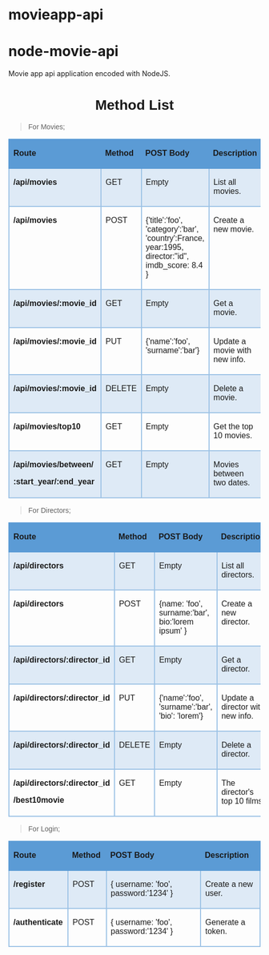 # movieapp-api

# node-movie-api
Movie app api application encoded with NodeJS.

<h1 style="text-align: center;"><strong><span style="font-family: Calibri, sans-serif;">Method List</span></strong></h1>
<blockquote>
    <p><span style="font-family: Calibri, sans-serif;">For Movies;</span></p>
</blockquote>
<table cellspacing="0" class=" cke_show_border" style="border-collapse:collapse;">
    <tbody>
        <tr>
            <td style="background-color:#5b9bd5; border-bottom:2px solid #5b9bd5; border-left:2px solid #5b9bd5; border-right:none; border-top:2px solid #5b9bd5; vertical-align:top; width:209px;">
                <p><span style="font-family: Calibri, sans-serif;"><strong>Route</strong></span></p>
            </td>
            <td style="background-color:#5b9bd5; border-bottom:2px solid #5b9bd5; border-left:none; border-right:none; border-top:2px solid #5b9bd5; vertical-align:top; width:65px;">
                <p><span style="font-family: Calibri, sans-serif;"><strong>Method</strong></span></p>
            </td>
            <td style="background-color:#5b9bd5; border-bottom:2px solid #5b9bd5; border-left:none; border-right:none; border-top:2px solid #5b9bd5; vertical-align:top; width:180px;">
                <p><span style="font-family: Calibri, sans-serif;"><strong>POST Body</strong></span></p>
            </td>
            <td style="background-color:#5b9bd5; border-bottom:2px solid #5b9bd5; border-left:none; border-right:2px solid #5b9bd5; border-top:2px solid #5b9bd5; vertical-align:top; width:151px;">
                <p><span style="font-family: Calibri, sans-serif;"><strong>Description</strong></span></p>
            </td>
        </tr>
        <tr>
            <td style="background-color:#deeaf6; border-bottom:2px solid #9cc2e5; border-left:2px solid #9cc2e5; border-right:2px solid #9cc2e5; border-top:none; vertical-align:top; width:209px;">
                <p><span style="font-family: Calibri, sans-serif;"><strong>/api/movies</strong></span></p>
            </td>
            <td style="background-color:#deeaf6; border-bottom:2px solid #9cc2e5; border-left:none; border-right:2px solid #9cc2e5; border-top:none; vertical-align:top; width:65px;">
                <p><span style="font-family: Calibri, sans-serif;">GET</span></p>
            </td>
            <td style="background-color:#deeaf6; border-bottom:2px solid #9cc2e5; border-left:none; border-right:2px solid #9cc2e5; border-top:none; vertical-align:top; width:180px;">
                <p><span style="font-family: Calibri, sans-serif;">Empty</span></p>
            </td>
            <td style="background-color:#deeaf6; border-bottom:2px solid #9cc2e5; border-left:none; border-right:2px solid #9cc2e5; border-top:none; vertical-align:top; width:151px;">
                <p><span style="font-family: Calibri, sans-serif;">List all movies.</span></p>
            </td>
        </tr>
        <tr>
            <td style="border-bottom:2px solid #9cc2e5; border-left:2px solid #9cc2e5; border-right:2px solid #9cc2e5; border-top:none; vertical-align:top; width:209px;">
                <p><span style="font-family: Calibri, sans-serif;"><strong>/api/movies</strong></span></p>
            </td>
            <td style="border-bottom:2px solid #9cc2e5; border-left:none; border-right:2px solid #9cc2e5; border-top:none; vertical-align:top; width:65px;">
                <p><span style="font-family: Calibri, sans-serif;">POST</span></p>
            </td>
            <td style="border-bottom:2px solid #9cc2e5; border-left:none; border-right:2px solid #9cc2e5; border-top:none; vertical-align:top; width:180px;">
                <p><span style="font-family: Calibri, sans-serif;">{&apos;title&apos;:&apos;foo&apos;, &apos;category&apos;:&apos;bar&apos;, &apos;country&apos;:France, year:1995, director:&quot;id&quot;, imdb_score: 8.4 }</span></p>
            </td>
            <td style="border-bottom:2px solid #9cc2e5; border-left:none; border-right:2px solid #9cc2e5; border-top:none; vertical-align:top; width:151px;">
                <p><span style="font-family: Calibri, sans-serif;">Create a new movie.</span></p>
            </td>
        </tr>
        <tr>
            <td style="background-color:#deeaf6; border-bottom:2px solid #9cc2e5; border-left:2px solid #9cc2e5; border-right:2px solid #9cc2e5; border-top:none; vertical-align:top; width:209px;">
                <p><span style="font-family: Calibri, sans-serif;"><strong>/api/movies/:movie_id</strong></span></p>
            </td>
            <td style="background-color:#deeaf6; border-bottom:2px solid #9cc2e5; border-left:none; border-right:2px solid #9cc2e5; border-top:none; vertical-align:top; width:65px;">
                <p><span style="font-family: Calibri, sans-serif;">GET</span></p>
            </td>
            <td style="background-color:#deeaf6; border-bottom:2px solid #9cc2e5; border-left:none; border-right:2px solid #9cc2e5; border-top:none; vertical-align:top; width:180px;">
                <p><span style="font-family: Calibri, sans-serif;">Empty</span></p>
            </td>
            <td style="background-color:#deeaf6; border-bottom:2px solid #9cc2e5; border-left:none; border-right:2px solid #9cc2e5; border-top:none; vertical-align:top; width:151px;">
                <p><span style="font-family: Calibri, sans-serif;">Get a movie.</span></p>
            </td>
        </tr>
        <tr>
            <td style="border-bottom:2px solid #9cc2e5; border-left:2px solid #9cc2e5; border-right:2px solid #9cc2e5; border-top:none; vertical-align:top; width:209px;">
                <p><span style="font-family: Calibri, sans-serif;"><strong>/api/movies/:movie_id</strong></span></p>
            </td>
            <td style="border-bottom:2px solid #9cc2e5; border-left:none; border-right:2px solid #9cc2e5; border-top:none; vertical-align:top; width:65px;">
                <p><span style="font-family: Calibri, sans-serif;">PUT</span></p>
            </td>
            <td style="border-bottom:2px solid #9cc2e5; border-left:none; border-right:2px solid #9cc2e5; border-top:none; vertical-align:top; width:180px;">
                <p><span style="font-family: Calibri, sans-serif;">{&apos;name&apos;:&apos;foo&apos;, &apos;surname&apos;:&apos;bar&apos;}</span></p>
            </td>
            <td style="border-bottom:2px solid #9cc2e5; border-left:none; border-right:2px solid #9cc2e5; border-top:none; vertical-align:top; width:151px;">
                <p><span style="font-family: Calibri, sans-serif;">Update a movie with new info.</span></p>
            </td>
        </tr>
        <tr>
            <td style="background-color:#deeaf6; border-bottom:2px solid #9cc2e5; border-left:2px solid #9cc2e5; border-right:2px solid #9cc2e5; border-top:none; vertical-align:top; width:209px;">
                <p><span style="font-family: Calibri, sans-serif;"><strong>/api/movies/:movie_id</strong></span></p>
            </td>
            <td style="background-color:#deeaf6; border-bottom:2px solid #9cc2e5; border-left:none; border-right:2px solid #9cc2e5; border-top:none; vertical-align:top; width:65px;">
                <p><span style="font-family: Calibri, sans-serif;">DELETE</span></p>
            </td>
            <td style="background-color:#deeaf6; border-bottom:2px solid #9cc2e5; border-left:none; border-right:2px solid #9cc2e5; border-top:none; vertical-align:top; width:180px;">
                <p><span style="font-family: Calibri, sans-serif;">Empty</span></p>
            </td>
            <td style="background-color:#deeaf6; border-bottom:2px solid #9cc2e5; border-left:none; border-right:2px solid #9cc2e5; border-top:none; vertical-align:top; width:151px;">
                <p><span style="font-family: Calibri, sans-serif;">Delete a movie.</span></p>
            </td>
        </tr>
        <tr>
            <td style="border-bottom:2px solid #9cc2e5; border-left:2px solid #9cc2e5; border-right:2px solid #9cc2e5; border-top:none; vertical-align:top; width:209px;">
                <p><span style="font-family: Calibri, sans-serif;"><strong>/api/movies/top10</strong></span></p>
            </td>
            <td style="border-bottom:2px solid #9cc2e5; border-left:none; border-right:2px solid #9cc2e5; border-top:none; vertical-align:top; width:65px;">
                <p><span style="font-family: Calibri, sans-serif;">GET</span></p>
            </td>
            <td style="border-bottom:2px solid #9cc2e5; border-left:none; border-right:2px solid #9cc2e5; border-top:none; vertical-align:top; width:180px;">
                <p><span style="font-family: Calibri, sans-serif;">Empty</span></p>
            </td>
            <td style="border-bottom:2px solid #9cc2e5; border-left:none; border-right:2px solid #9cc2e5; border-top:none; vertical-align:top; width:151px;">
                <p><span style="font-family: Calibri, sans-serif;">Get the top 10 movies.</span></p>
            </td>
        </tr>
        <tr>
            <td style="background-color:#deeaf6; border-bottom:2px solid #9cc2e5; border-left:2px solid #9cc2e5; border-right:2px solid #9cc2e5; border-top:none; vertical-align:top; width:209px;">
                <p><span style="font-family: Calibri, sans-serif;"><strong>/api/movies/between/</strong></span></p>
                <p><span style="font-family: Calibri, sans-serif;"><strong>:start_year/:end_year</strong></span></p>
            </td>
            <td style="background-color:#deeaf6; border-bottom:2px solid #9cc2e5; border-left:none; border-right:2px solid #9cc2e5; border-top:none; vertical-align:top; width:65px;">
                <p><span style="font-family: Calibri, sans-serif;">GET</span></p>
            </td>
            <td style="background-color:#deeaf6; border-bottom:2px solid #9cc2e5; border-left:none; border-right:2px solid #9cc2e5; border-top:none; vertical-align:top; width:180px;">
                <p><span style="font-family: Calibri, sans-serif;">Empty</span></p>
            </td>
            <td style="background-color:#deeaf6; border-bottom:2px solid #9cc2e5; border-left:none; border-right:2px solid #9cc2e5; border-top:none; vertical-align:top; width:151px;">
                <p><span style="font-family: Calibri, sans-serif;">Movies between two dates.</span></p>
            </td>
        </tr>
    </tbody>
</table>
<blockquote>
    <p><span style="font-family: Calibri, sans-serif;">For Directors;</span></p>
</blockquote>
<table cellspacing="0" class=" cke_show_border" style="border-collapse:collapse;">
    <tbody>
        <tr>
            <td style="background-color:#5b9bd5; border-bottom:2px solid #5b9bd5; border-left:2px solid #5b9bd5; border-right:none; border-top:2px solid #5b9bd5; vertical-align:top; width:179px;">
                <p><span style="font-family: Calibri, sans-serif;"><strong>Route</strong></span></p>
            </td>
            <td style="background-color:#5b9bd5; border-bottom:2px solid #5b9bd5; border-left:none; border-right:none; border-top:2px solid #5b9bd5; vertical-align:top; width:66px;">
                <p><span style="font-family: Calibri, sans-serif;"><strong>Method</strong></span></p>
            </td>
            <td style="background-color:#5b9bd5; border-bottom:2px solid #5b9bd5; border-left:none; border-right:none; border-top:2px solid #5b9bd5; vertical-align:top; width:217px;">
                <p><span style="font-family: Calibri, sans-serif;"><strong>POST Body</strong></span></p>
            </td>
            <td style="background-color:#5b9bd5; border-bottom:2px solid #5b9bd5; border-left:none; border-right:2px solid #5b9bd5; border-top:2px solid #5b9bd5; vertical-align:top; width:141px;">
                <p><span style="font-family: Calibri, sans-serif;"><strong>Description</strong></span></p>
            </td>
        </tr>
        <tr>
            <td style="background-color:#deeaf6; border-bottom:2px solid #9cc2e5; border-left:2px solid #9cc2e5; border-right:2px solid #9cc2e5; border-top:none; vertical-align:top; width:179px;">
                <p><span style="font-family: Calibri, sans-serif;"><strong>/api/directors</strong></span></p>
            </td>
            <td style="background-color:#deeaf6; border-bottom:2px solid #9cc2e5; border-left:none; border-right:2px solid #9cc2e5; border-top:none; vertical-align:top; width:66px;">
                <p><span style="font-family: Calibri, sans-serif;">GET</span></p>
            </td>
            <td style="background-color:#deeaf6; border-bottom:2px solid #9cc2e5; border-left:none; border-right:2px solid #9cc2e5; border-top:none; vertical-align:top; width:217px;">
                <p><span style="font-family: Calibri, sans-serif;">Empty</span></p>
            </td>
            <td style="background-color:#deeaf6; border-bottom:2px solid #9cc2e5; border-left:none; border-right:2px solid #9cc2e5; border-top:none; vertical-align:top; width:141px;">
                <p><span style="font-family: Calibri, sans-serif;">List all directors.</span></p>
            </td>
        </tr>
        <tr>
            <td style="border-bottom:2px solid #9cc2e5; border-left:2px solid #9cc2e5; border-right:2px solid #9cc2e5; border-top:none; vertical-align:top; width:179px;">
                <p><span style="font-family: Calibri, sans-serif;"><strong>/api/directors</strong></span></p>
            </td>
            <td style="border-bottom:2px solid #9cc2e5; border-left:none; border-right:2px solid #9cc2e5; border-top:none; vertical-align:top; width:66px;">
                <p><span style="font-family: Calibri, sans-serif;">POST</span></p>
            </td>
            <td style="border-bottom:2px solid #9cc2e5; border-left:none; border-right:2px solid #9cc2e5; border-top:none; vertical-align:top; width:217px;">
                <p><span style="font-family: Calibri, sans-serif;">{name: &apos;foo&apos;, surname:&apos;bar&apos;, bio:&apos;lorem ipsum&apos; }</span></p>
            </td>
            <td style="border-bottom:2px solid #9cc2e5; border-left:none; border-right:2px solid #9cc2e5; border-top:none; vertical-align:top; width:141px;">
                <p><span style="font-family: Calibri, sans-serif;">Create a new director.</span></p>
            </td>
        </tr>
        <tr>
            <td style="background-color:#deeaf6; border-bottom:2px solid #9cc2e5; border-left:2px solid #9cc2e5; border-right:2px solid #9cc2e5; border-top:none; vertical-align:top; width:179px;">
                <p><span style="font-family: Calibri, sans-serif;"><strong>/api/directors/:director_id</strong></span></p>
            </td>
            <td style="background-color:#deeaf6; border-bottom:2px solid #9cc2e5; border-left:none; border-right:2px solid #9cc2e5; border-top:none; vertical-align:top; width:66px;">
                <p><span style="font-family: Calibri, sans-serif;">GET</span></p>
            </td>
            <td style="background-color:#deeaf6; border-bottom:2px solid #9cc2e5; border-left:none; border-right:2px solid #9cc2e5; border-top:none; vertical-align:top; width:217px;">
                <p><span style="font-family: Calibri, sans-serif;">Empty</span></p>
            </td>
            <td style="background-color:#deeaf6; border-bottom:2px solid #9cc2e5; border-left:none; border-right:2px solid #9cc2e5; border-top:none; vertical-align:top; width:141px;">
                <p><span style="font-family: Calibri, sans-serif;">Get a director.</span></p>
            </td>
        </tr>
        <tr>
            <td style="border-bottom:2px solid #9cc2e5; border-left:2px solid #9cc2e5; border-right:2px solid #9cc2e5; border-top:none; vertical-align:top; width:179px;">
                <p><span style="font-family: Calibri, sans-serif;"><strong>/api/directors/:director_id</strong></span></p>
            </td>
            <td style="border-bottom:2px solid #9cc2e5; border-left:none; border-right:2px solid #9cc2e5; border-top:none; vertical-align:top; width:66px;">
                <p><span style="font-family: Calibri, sans-serif;">PUT</span></p>
            </td>
            <td style="border-bottom:2px solid #9cc2e5; border-left:none; border-right:2px solid #9cc2e5; border-top:none; vertical-align:top; width:217px;">
                <p><span style="font-family: Calibri, sans-serif;">{&apos;name&apos;:&apos;foo&apos;, &apos;surname&apos;:&apos;bar&apos;, &apos;bio&apos;: &apos;lorem&apos;}</span></p>
            </td>
            <td style="border-bottom:2px solid #9cc2e5; border-left:none; border-right:2px solid #9cc2e5; border-top:none; vertical-align:top; width:141px;">
                <p><span style="font-family: Calibri, sans-serif;">Update a director with new info.</span></p>
            </td>
        </tr>
        <tr>
            <td style="background-color:#deeaf6; border-bottom:2px solid #9cc2e5; border-left:2px solid #9cc2e5; border-right:2px solid #9cc2e5; border-top:none; vertical-align:top; width:179px;">
                <p><span style="font-family: Calibri, sans-serif;"><strong>/api/directors/:director_id</strong></span></p>
            </td>
            <td style="background-color:#deeaf6; border-bottom:2px solid #9cc2e5; border-left:none; border-right:2px solid #9cc2e5; border-top:none; vertical-align:top; width:66px;">
                <p><span style="font-family: Calibri, sans-serif;">DELETE</span></p>
            </td>
            <td style="background-color:#deeaf6; border-bottom:2px solid #9cc2e5; border-left:none; border-right:2px solid #9cc2e5; border-top:none; vertical-align:top; width:217px;">
                <p><span style="font-family: Calibri, sans-serif;">Empty</span></p>
            </td>
            <td style="background-color:#deeaf6; border-bottom:2px solid #9cc2e5; border-left:none; border-right:2px solid #9cc2e5; border-top:none; vertical-align:top; width:141px;">
                <p><span style="font-family: Calibri, sans-serif;">Delete a director.</span></p>
            </td>
        </tr>
        <tr>
            <td style="border-bottom:2px solid #9cc2e5; border-left:2px solid #9cc2e5; border-right:2px solid #9cc2e5; border-top:none; vertical-align:top; width:179px;">
                <p><span style="font-family: Calibri, sans-serif;"><strong>/api/directors/:director_id</strong></span></p>
                <p><span style="font-family: Calibri, sans-serif;"><strong>/best10movie</strong></span></p>
            </td>
            <td style="border-bottom:2px solid #9cc2e5; border-left:none; border-right:2px solid #9cc2e5; border-top:none; vertical-align:top; width:66px;">
                <p><span style="font-family: Calibri, sans-serif;">GET</span></p>
            </td>
            <td style="border-bottom:2px solid #9cc2e5; border-left:none; border-right:2px solid #9cc2e5; border-top:none; vertical-align:top; width:217px;">
                <p><span style="font-family: Calibri, sans-serif;">Empty</span></p>
            </td>
            <td style="border-bottom:2px solid #9cc2e5; border-left:none; border-right:2px solid #9cc2e5; border-top:none; vertical-align:top; width:141px;">
                <p><span style="font-family: Calibri, sans-serif;">The director&apos;s top 10 films.</span></p>
            </td>
        </tr>
    </tbody>
</table>
<blockquote>
    <p><span style="font-family: Calibri, sans-serif;">For Login;</span></p>
</blockquote>
<table cellspacing="0" class=" cke_show_border" style="border-collapse:collapse;">
    <tbody>
        <tr>
            <td style="background-color:#5b9bd5; border-bottom:2px solid #5b9bd5; border-left:2px solid #5b9bd5; border-right:none; border-top:2px solid #5b9bd5; vertical-align:top; width:104px;">
                <p><span style="font-family: Calibri, sans-serif;"><strong>Route</strong></span></p>
            </td>
            <td style="background-color:#5b9bd5; border-bottom:2px solid #5b9bd5; border-left:none; border-right:none; border-top:2px solid #5b9bd5; vertical-align:top; width:66px;">
                <p><span style="font-family: Calibri, sans-serif;"><strong>Method</strong></span></p>
            </td>
            <td style="background-color:#5b9bd5; border-bottom:2px solid #5b9bd5; border-left:none; border-right:none; border-top:2px solid #5b9bd5; vertical-align:top; width:302px;">
                <p><span style="font-family: Calibri, sans-serif;"><strong>POST Body</strong></span></p>
            </td>
            <td style="background-color:#5b9bd5; border-bottom:2px solid #5b9bd5; border-left:none; border-right:2px solid #5b9bd5; border-top:2px solid #5b9bd5; vertical-align:top; width:132px;">
                <p><span style="font-family: Calibri, sans-serif;"><strong>Description</strong></span></p>
            </td>
        </tr>
        <tr>
            <td style="background-color:#deeaf6; border-bottom:2px solid #9cc2e5; border-left:2px solid #9cc2e5; border-right:2px solid #9cc2e5; border-top:none; vertical-align:top; width:104px;">
                <p><span style="font-family: Calibri, sans-serif;"><strong>/register</strong></span></p>
            </td>
            <td style="background-color:#deeaf6; border-bottom:2px solid #9cc2e5; border-left:none; border-right:2px solid #9cc2e5; border-top:none; vertical-align:top; width:66px;">
                <p><span style="font-family: Calibri, sans-serif;">POST</span></p>
            </td>
            <td style="background-color:#deeaf6; border-bottom:2px solid #9cc2e5; border-left:none; border-right:2px solid #9cc2e5; border-top:none; vertical-align:top; width:302px;">
                <p><span style="font-family: Calibri, sans-serif;">{ username: &apos;foo&apos;, password:&apos;1234&apos; }</span></p>
            </td>
            <td style="background-color:#deeaf6; border-bottom:2px solid #9cc2e5; border-left:none; border-right:2px solid #9cc2e5; border-top:none; vertical-align:top; width:132px;">
                <p><span style="font-family: Calibri, sans-serif;">Create a new user.</span></p>
            </td>
        </tr>
        <tr>
            <td style="border-bottom:2px solid #9cc2e5; border-left:2px solid #9cc2e5; border-right:2px solid #9cc2e5; border-top:none; vertical-align:top; width:104px;">
                <p><span style="font-family: Calibri, sans-serif;"><strong>/authenticate</strong></span></p>
            </td>
            <td style="border-bottom:2px solid #9cc2e5; border-left:none; border-right:2px solid #9cc2e5; border-top:none; vertical-align:top; width:66px;">
                <p><span style="font-family: Calibri, sans-serif;">POST</span></p>
            </td>
            <td style="border-bottom:2px solid #9cc2e5; border-left:none; border-right:2px solid #9cc2e5; border-top:none; vertical-align:top; width:302px;">
                <p><span style="font-family: Calibri, sans-serif;">{ username: &apos;foo&apos;, password:&apos;1234&apos; }</span></p>
            </td>
            <td style="border-bottom:2px solid #9cc2e5; border-left:none; border-right:2px solid #9cc2e5; border-top:none; vertical-align:top; width:132px;">
                <p><span style="font-family: Calibri, sans-serif;">Generate a token.</span></p>
            </td>